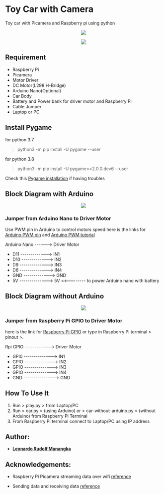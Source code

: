 # Toy Car with Camera

Toy car with Picamera and Raspberry pi using python
<p align="center">
<img src="https://github.com/Lmanangka/toy-car-with-camera/tree/master/img/Rpi-car.jpg">
</p>

<p align="center">
<img src="https://github.com/Lmanangka/toy-car-with-camera/tree/master/img/Rpi-car-Driver-Motor.jpg">
</p>

## Requirement

* Raspberry Pi
* Picamera
* Motor Driver
* DC Motor(L298 H-Bridge)
* Arduino Nano(Optional)
* Car Body
* Battery and Power bank for driver motor and Raspberry Pi
* Cable Jumper
* Laptop or PC

## Install Pygame

for python 3.7
> python3 -m pip install -U pygame --user

for python 3.8
> python3 -m pip install -U pygame==2.0.0.dev6 --user

Check this [Pygame installation](https://www.pygame.org/wiki/GettingStarted) if having troubles

## Block Diagram with Arduino

<p align="center">
<img src="https://github.com/Lmanangka/toy-car-with-camera/tree/master/img/Rpi-car-with-arduino.png">
</p>

### Jumper from Arduino Nano to Driver Motor

Use PWM pin in Arduino to control motors speed
here is the links for [Arduino PWM pin](https://www.arduino.cc/reference/en/language/functions/analog-io/analogwrite/) and [Arduino PWM tutorial](https://www.arduino.cc/en/tutorial/PWM)

Arduino Nano ------> Driver Motor
* D11 -------------> IN1
* D10 -------------> IN2
* D9 --------------> IN3
* D6 --------------> IN4
* GND -------------> GND
* 5V --------------> 5V <<-------- to power Arduino nano with battery

## Block Diagram without Arduino

<p align="center">
<img src="https://github.com/Lmanangka/toy-car-with-camera/tree/master/img/Rpi-car-without-arduino.png">
</p>

### Jumper from Raspberry Pi GPIO to Driver Motor

here is the link for [Raspberry Pi GPIO](https://pinout.xyz/#) or type in Raspberry Pi terminal > pinout >.

Rpi GPIO ------------> Driver Motor
* GPI0 --------------> IN1
* GPIO --------------> IN2
* GPIO --------------> IN3
* GPIO --------------> IN4
* GND ---------------> GND

## How To Use It

1. Run > play.py > from Laptop/PC
2. Run > car.py > (using Arduino) or > car-without-arduino.py > (without Arduino) from Raspberry Pi Terminal
3. From Raspberry Pi terminal connect to Laptop/PC using IP address

## Author:

* [**Leonardo Rudolf Manangka**](https://github.com/Lmanangka)

## Acknowledgements:

* Raspberry Pi Picamera streaming data over wifi [reference](https://github.com/hamuchiwa/AutoRCCar)

* Sending data and receiving data [reference](https://www.youtube.com/watch?v=Lbfe3-v7yE0)
